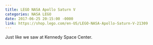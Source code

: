 ```yaml
---
title: LEGO NASA Apollo Saturn V
categories: NASA LEGO
date: 2017-06-25 20:15:00 -0000
link: https://shop.lego.com/en-US/LEGO-NASA-Apollo-Saturn-V-21309
---
```

Just like we saw at Kennedy Space Center.